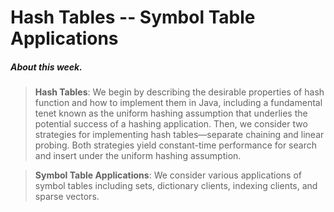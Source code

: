 # Hash Tables -- Symbol Table Applications

##### About this week.
>**Hash Tables**: We begin by describing the desirable properties of hash function and how to implement them in Java, including a fundamental tenet known as the uniform hashing assumption that underlies the potential success of a hashing application. Then, we consider two strategies for implementing hash tables—separate chaining and linear probing. Both strategies yield constant-time performance for search and insert under the uniform hashing assumption.

> **Symbol Table Applications**: We consider various applications of symbol tables including sets, dictionary clients, indexing clients, and sparse vectors.

